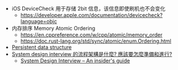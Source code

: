 - iOS DeviceCheck 用于存储  2bit 信息，该信息即使刷机也不会变化
	- https://developer.apple.com/documentation/devicecheck?language=objc
- 内存排序 Memory Atomic Ordering
	- https://en.cppreference.com/w/cpp/atomic/memory_order
	- https://doc.rust-lang.org/std/sync/atomic/enum.Ordering.html
- [Persistent data structure](https://en.wikipedia.org/wiki/Persistent_data_structure)
- [System design interview 的流程架構是什麼? 應該要怎麼準備和進行?](https://yschen25.blogspot.com/2022/07/system-design-interview.html)
	- [System Design Interview – An insider's guide](https://www.amazon.co.uk/System-Design-Interview-insiders-Second/dp/B08CMF2CQF)